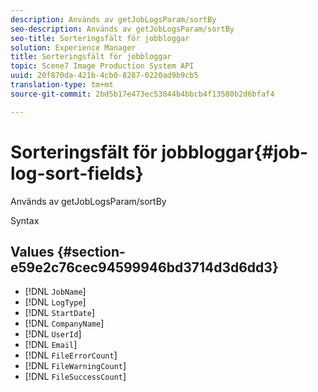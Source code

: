 ```yaml
---
description: Används av getJobLogsParam/sortBy
seo-description: Används av getJobLogsParam/sortBy
seo-title: Sorteringsfält för jobbloggar
solution: Experience Manager
title: Sorteringsfält för jobbloggar
topic: Scene7 Image Production System API
uuid: 20f870da-421b-4cb0-8287-0220ad9b9cb5
translation-type: tm+mt
source-git-commit: 2bd5b17e473ec53844b4bbcb4f13580b2d6bfaf4

---
```



# Sorteringsfält för jobbloggar{#job-log-sort-fields}

Används av getJobLogsParam/sortBy

Syntax

## Values {#section-e59e2c76cec94599946bd3714d3d6dd3}

* [!DNL `JobName`]
* [!DNL `LogType`]
* [!DNL `StartDate`]
* [!DNL `CompanyName`]
* [!DNL `UserId`]
* [!DNL `Email`]
* [!DNL `FileErrorCount`]
* [!DNL `FileWarningCount`]
* [!DNL `FileSuccessCount`]

